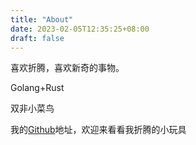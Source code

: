 ```yaml
---
title: "About"
date: 2023-02-05T12:35:25+08:00
draft: false
---
```


喜欢折腾，喜欢新奇的事物。

Golang+Rust

双非小菜鸟

我的[Github](https://github.com/SimonYen)地址，欢迎来看看我折腾的小玩具
